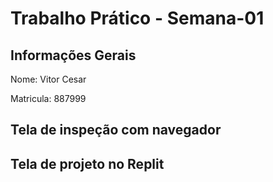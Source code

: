 # Trabalho Prático - Semana-01

## Informações Gerais
Nome: Vitor Cesar 

Matricula: 887999

## Tela de inspeção com navegador

## Tela de projeto no Replit

